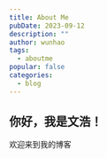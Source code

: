 ```yaml
---
title: About Me
pubDate: 2023-09-12
description: ""
author: wunhao
tags:
  - aboutme
popular: false
categories:
  - blog
---
```


## 你好，我是文浩！

欢迎来到我的博客
